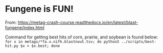 # Fungene is FUN!
From: https://metag-crash-course.readthedocs.io/en/latest/blast-fungene/index.html

Command for getting best hits of corn, prairie, and soybean is found below:  
```for x in metags/*fa.x.nifh.blastnout.tsv; do python3 ../scripts/best-hit.py $x > $x.best; done```